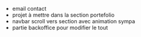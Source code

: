 - email contact
- projet à mettre dans la section portefolio
- navbar scroll vers section avec animation sympa
- partie backoffice pour modifier le tout